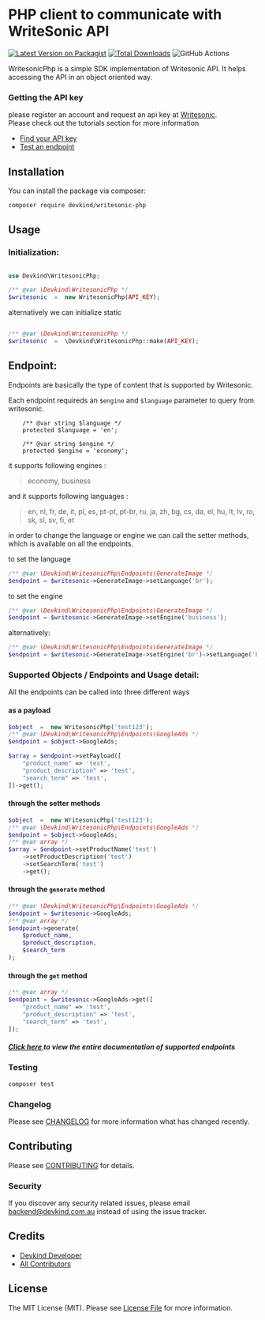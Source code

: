 # PHP client to communicate with WriteSonic API

[![Latest Version on Packagist](https://img.shields.io/packagist/v/devkind-au/writesonic-php.svg?style=flat-square)](https://packagist.org/packages/devkind/writesonic-php)
[![Total Downloads](https://img.shields.io/packagist/dt/devkind/writesonic-php.svg?style=flat-square)](https://packagist.org/packages/devkind-au/writesonic-php)
![GitHub Actions](https://github.com/devkind-au/writesonic-php/actions/workflows/main.yml/badge.svg)

WritesonicPhp is a simple SDK implementation of Writesonic API. It helps accessing the API in an object oriented way.


### Getting the API key
please register an account and request an api key at [Writesonic](https://writesonic.com). <br/> Please check out the tutorials section for more information<br/>   <ul> <li> [Find your API key](../docs/Find%20Api%20Key) </li> <li>  [Test an endpoint](../docs/Test%20An%20Endpoint)</li> </ul>



## Installation

You can install the package via composer:

```bash
composer require devkind/writesonic-php
```

## Usage

### Initialization:

```php

use Devkind\WritesonicPhp;

/** @var \Devkind\WritesonicPhp */
$writesonic  =  new WritesonicPhp(API_KEY);
```

alternatively we can initialize static


```php

/** @var \Devkind\WritesonicPhp */
$writesonic  =  \Devkind\WritesonicPhp::make(API_KEY);
```

## Endpoint:
Endpoints are basically the type of content that is supported by Writesonic.

Each endpoint requireds an `$engine` and `$language` parameter to query from writesonic.

```
    /** @var string $language */
    protected $language = 'en';

    /** @var string $engine */
    protected $engine = 'economy';

```

it supports following engines :
> economy, business

and it supports following languages :
> en, nl, fr, de, it, pl, es, pt-pt, pt-br, ru, ja, zh, bg, cs, da, el, hu, lt, lv, ro, sk, sl, sv, fi, et


in order to change the language or engine we can call the setter methods, which is available on all the endpoints.


to set the language

```php
/** @var \Devkind\WritesonicPhp\Endpoints\GenerateImage */
$endpoint = $writesonic->GenerateImage->setLanguage('br');

```

to set the engine

```php
/** @var \Devkind\WritesonicPhp\Endpoints\GenerateImage */
$endpoint = $writesonic->GenerateImage->setEngine('business');

```


alternatively:


```php
/** @var \Devkind\WritesonicPhp\Endpoints\GenerateImage */
$endpoint = $writesonic->GenerateImage->setEngine('br')->setLanguage('br');

```




### Supported Objects / Endpoints and Usage detail:

All the endpoints can be  called into three different ways

#### as a payload

```php
$object  =  new WritesonicPhp('test123');
/** @var \Devkind\WritesonicPhp\Endpoints\GoogleAds */
$endpoint = $object->GoogleAds;

$array = $endpoint->setPayload([
    "product_name" => 'test',
    "product_description" => 'test',
    "search_term" => 'test',
])->get();
```

#### through the setter methods

```php
$object  =  new WritesonicPhp('test123');
/** @var \Devkind\WritesonicPhp\Endpoints\GoogleAds */
$endpoint = $object->GoogleAds;
/** @var array */
$array = $endpoint->setProductName('test')
    ->setProductDescription('test')
    ->setSearchTerm('test')
    ->get();
```

#### through the `generate` method

```php
/** @var \Devkind\WritesonicPhp\Endpoints\GoogleAds */
$endpoint = $writesonic->GoogleAds;
/** @var array */
$endpoint->generate(
	$product_name,
	$product_description,
	$search_term
);
```

#### through the `get` method

```php
/** @var array */
$endpoint = $writesonic->GoogleAds->get([
    "product_name" => 'test',
    "product_description" => 'test',
    "search_term" => 'test',
]);
```


##### [Click here ](https://github.com/devkindhq/writesonic-php/blob/main/endpoints.md) to view the entire documentation of supported endpoints




### Testing

```bash
composer test
```

### Changelog

Please see [CHANGELOG](CHANGELOG.md) for more information what has changed recently.

## Contributing

Please see [CONTRIBUTING](CONTRIBUTING.md) for details.

### Security

If you discover any security related issues, please email backend@devkind.com.au instead of using the issue tracker.

## Credits

-   [Devkind Developer](https://github.com/devkind-au-au)
-   [All Contributors](../../contributors)

## License

The MIT License (MIT). Please see [License File](LICENSE.md) for more information.
